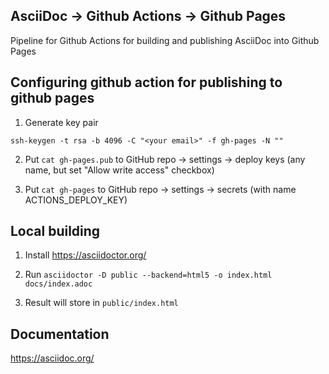 ## AsciiDoc -> Github Actions -> Github Pages

Pipeline for Github Actions for building and publishing AsciiDoc into Github Pages

## Configuring github action for publishing to github pages  

1. Generate key pair

```shell
ssh-keygen -t rsa -b 4096 -C "<your email>" -f gh-pages -N ""
```

2. Put ```cat gh-pages.pub``` to GitHub repo -> settings -> deploy keys (any name, but set "Allow write access" checkbox)

3. Put ```cat gh-pages``` to GitHub repo -> settings -> secrets (with name ACTIONS_DEPLOY_KEY)

## Local building

1. Install https://asciidoctor.org/

2. Run ```asciidoctor -D public --backend=html5 -o index.html docs/index.adoc```

3. Result will store in ```public/index.html```

## Documentation

https://asciidoc.org/
